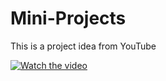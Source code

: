 # Mini-Projects
This is a project idea from YouTube

[![Watch the video](https://img.youtube.com/vi/2ml4x0rO1PQ/0.jpg)](https://youtu.be/2ml4x0rO1PQ?si=kbDP9zwc3lzls9YG)
